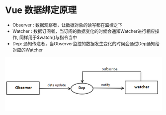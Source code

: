 # Vue 数据绑定原理

* Observer : 数据观察者，让数据对象的读写都在监控之下
* Watcher : 数据订阅者，当订阅的数据变化的时候会通知Watcher进行相应操作, 同样用于$watch()与指令当中
* Dep: 通知传递者，当Observer监控的数据发生变化的时候会通过Dep通知给对应的Watcher

![dataBinding](./illustrations/dataBinding.PNG)
